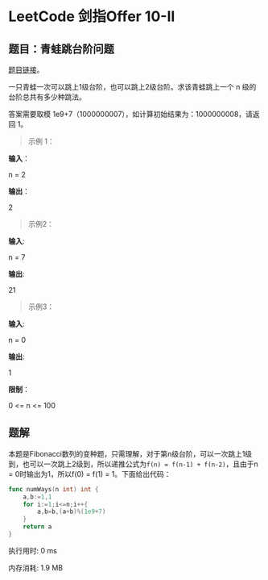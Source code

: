 # LeetCode 剑指Offer 10-II

<!--more-->
## 题目：青蛙跳台阶问题

[题目链接](https://leetcode-cn.com/problems/qing-wa-tiao-tai-jie-wen-ti-lcof/)。

一只青蛙一次可以跳上1级台阶，也可以跳上2级台阶。求该青蛙跳上一个 n 级的台阶总共有多少种跳法。

答案需要取模 1e9+7（1000000007），如计算初始结果为：1000000008，请返回 1。

> 示例 1：

**输入**：

n = 2

**输出**：

2

> 示例2：

**输入**:

n = 7

**输出**:

21

> 示例3：

**输入**:

n = 0

**输出**:

1

**限制**：

0  <= n <= 100

## 题解

本题是Fibonacci数列的变种题，只需理解，对于第n级台阶，可以一次跳上1级到，也可以一次跳上2级到，所以递推公式为`f(n) = f(n-1) + f(n-2)`，且由于n = 0时输出为1，所以f(0) = f(1) = 1。下面给出代码：

```go
func numWays(n int) int {
    a,b:=1,1
    for i:=1;i<=n;i++{
        a,b=b,(a+b)%(1e9+7)
    }
    return a
}
```

执行用时: 0 ms

内存消耗: 1.9 MB

